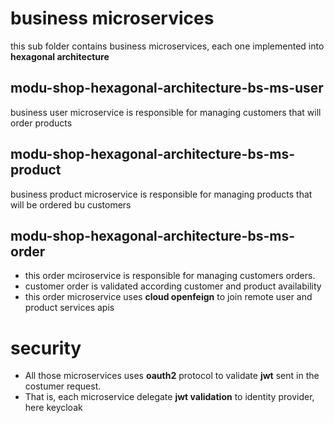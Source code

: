 # business microservices
this sub folder contains business microservices, each one implemented into **hexagonal architecture**
## modu-shop-hexagonal-architecture-bs-ms-user
business user microservice is responsible for managing customers that will order products
## modu-shop-hexagonal-architecture-bs-ms-product
business product microservice is responsible for managing products that will be ordered bu customers
## modu-shop-hexagonal-architecture-bs-ms-order
- this order mciroservice is responsible for managing customers orders.
- customer order is validated according customer and product availability
- this order microservice uses **cloud openfeign** to join remote user and product services apis

# security
- All those microservices uses **oauth2** protocol to validate **jwt** sent in the costumer request.
- That is, each microservice delegate **jwt validation** to identity provider, here keycloak




